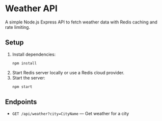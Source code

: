 # Weather API

A simple Node.js Express API to fetch weather data with Redis caching and rate limiting.

## Setup

1. Install dependencies:
   ```sh
   npm install
   ```
2. Start Redis server locally or use a Redis cloud provider.
3. Start the server:
   ```sh
   npm start
   ```

## Endpoints

- `GET /api/weather?city=CityName` — Get weather for a city
